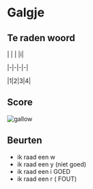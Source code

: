 # Galgje

## Te raden woord

| | | |i| 

|-|-|-|-|

|1|2|3|4|

## Score
![gallow](./(3.png))

## Beurten
* ik raad een w
* ik raad een y (niet goed)
* ik raad een i GOED
* ik raad een r ( FOUT)
